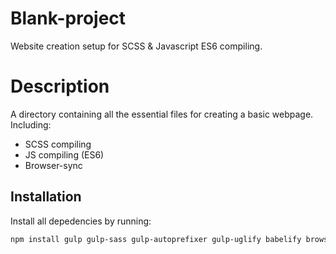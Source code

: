 # Blank-project
Website creation setup for SCSS & Javascript ES6 compiling.

# Description
A directory containing all the essential files for creating a basic webpage.
Including: 
* SCSS compiling
* JS compiling (ES6)
* Browser-sync

## Installation
Install all depedencies by running:
```bash
npm install gulp gulp-sass gulp-autoprefixer gulp-uglify babelify browserify vinyl-source-stream vinyl-buffer gulp-strip-debug gulp-rename gulp-sourcemaps gulp-notify gulp-options gulp-if gulp-cache browser-sync @babel/core
```